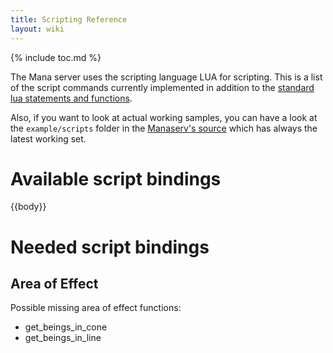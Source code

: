 ```yaml
---
title: Scripting Reference
layout: wiki
---
```

{% include toc.md %}

The Mana server uses the scripting language LUA for scripting. This is a list
of the script commands currently implemented in addition to the
[standard lua statements and functions](http://www.lua.org/manual/5.1/).

Also, if you want to look at actual working samples, you can have a look at the
`example/scripts` folder in the
[Manaserv's source](https://github.com/mana/manaserv/tree/master/example/scripts)
which has always the latest working set.

# Available script bindings

{{body}}

# Needed script bindings

## Area of Effect
Possible missing area of effect functions:

 * get_beings_in_cone
 * get_beings_in_line
